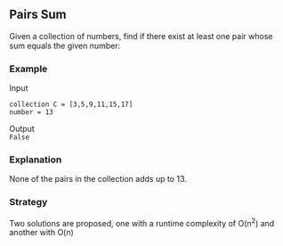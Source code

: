 ## Pairs Sum
Given a collection of numbers, find if there exist at least one pair whose sum equals the given number:

### Example

Input
``` 
collection C = [3,5,9,11,15,17]
number = 13
```

Output   
`False`

### Explanation
None of the pairs in the collection adds up to 13.

### Strategy
Two solutions are proposed, one with a runtime complexity of O(n<sup>2</sup>) and another with O(n)